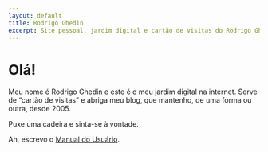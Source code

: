 ```yaml
---
layout: default
title: Rodrigo Ghedin
excerpt: Site pessoal, jardim digital e cartão de visitas do Rodrigo Ghedin.
---
```

<h1>Olá!</h1>

Meu nome é Rodrigo Ghedin e este é o meu jardim digital na internet. Serve de “cartão de visitas” e abriga meu blog, que mantenho, de uma forma ou outra, desde 2005.

Puxe uma cadeira e sinta-se à vontade.

Ah, escrevo o [Manual do Usuário](https://manualdousuario.net/).